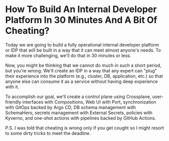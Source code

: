 # How To Build An Internal Developer Platform In 30 Minutes And A Bit Of Cheating?

Today we are going to build a fully operational internal developer platform or IDP that will be built in a way that it can meet almost anyone's needs. To make it more challenging, we'll do that in 30 minutes or less.

Now, you might be thinking that we cannot do much in such a short period, but you're wrong. We'll create an IDP in a way that any expert can "plug" their experience into the platform (e.g., cluster, DB, application, etc.) so that anyone else can consume it as a service without having deep experience with it.

To accomplish our goal, we'll create a control plane using Crossplane, user-friendly interfaces with Compositions, Web UI with Port, synchronization with GitOps backed by Argo CD, DB schema management with SchemaHero, secrets management with External Secrets, policies with Kyverno, and one-shot actions with pipelines backed by GitHub Actions.

P.S. I was told that cheating is wrong only if you get cought so I might resort to some dirty tricks to meet the deadline.

